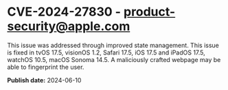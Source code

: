 # CVE-2024-27830 - product-security@apple.com

This issue was addressed through improved state management. This issue is fixed in tvOS 17.5, visionOS 1.2, Safari 17.5, iOS 17.5 and iPadOS 17.5, watchOS 10.5, macOS Sonoma 14.5. A maliciously crafted webpage may be able to fingerprint the user.

**Publish date:** 2024-06-10
